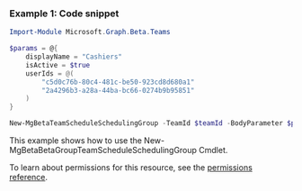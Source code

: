 ### Example 1: Code snippet

```powershellImport-Module Microsoft.Graph.Beta.Teams

$params = @{
	displayName = "Cashiers"
	isActive = $true
	userIds = @(
		"c5d0c76b-80c4-481c-be50-923cd8d680a1"
		"2a4296b3-a28a-44ba-bc66-0274b9b95851"
	)
}

New-MgBetaTeamScheduleSchedulingGroup -TeamId $teamId -BodyParameter $params
```
This example shows how to use the New-MgBetaBetaGroupTeamScheduleSchedulingGroup Cmdlet.
To learn about permissions for this resource, see the [permissions reference](/graph/permissions-reference).

